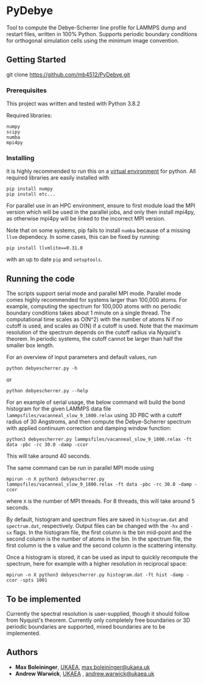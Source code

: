 # PyDebye

Tool to compute the Debye-Scherrer line profile for LAMMPS dump and restart files, written in 100% Python. Supports periodic boundary conditions for orthogonal simulation cells using the minimum image convention. 

## Getting Started

git clone https://github.com/mb4512/PyDebye.git

### Prerequisites

This project was written and tested with Python 3.8.2

Required libraries:
```
numpy
scipy
numba
mpi4py
```

### Installing

It is highly recommended to run this on a [virtual environment](https://docs.python.org/3/tutorial/venv.html) for python. All required libraries are easily installed with 
```
pip install numpy
pip install etc...
```

For parallel use in an HPC environment, ensure to first module load the MPI version which will be used in the parallel jobs, and only then install mpi4py, as otherwise mpi4py will be linked to the incorrect MPI version.

Note that on some systems, pip fails to install `numba` because of a missing `llvm` dependecy. In some cases, this can be fixed by running:
```
pip install llvmlite==0.31.0
```
with an up to date `pip` and `setuptools`.


## Running the code 

The scripts support serial mode and parallel MPI mode. Parallel mode comes highly recommended for systems larger than 100,000 atoms. For example, computing the spectrum for 100,000 atoms with no periodic boundary conditions takes about 1 minute on a single thread. The computational time scales as O(N^2) with the number of atoms N if no cutoff is used, and scales as O(N) if a cutoff is used. Note that the maximum resolution of the spectrum depends on the cutoff radius via Nyquist's theorem. In periodic systems, the cutoff cannot be larger than half the smaller box length.

For an overview of input parameters and default values, run
```
python debyescherrer.py -h
```

or 

```
python debyescherrer.py --help
```

For an example of serial usage, the below command will build the bond histogram for the given LAMMPS data file `lammpsfiles/vacanneal_slow_9_1800.relax` using 3D PBC with a cutoff radius of 30 Angstroms, and then compute the Debye-Scherrer spectrum with applied continuum correction and damping window function:
```
python3 debyescherrer.py lammpsfiles/vacanneal_slow_9_1800.relax -ft data -pbc -rc 30.0 -damp -ccor
```
This will take around 40 seconds. 

The same command can be run in parallel MPI mode using
```
mpirun -n X python3 debyescherrer.py lammpsfiles/vacanneal_slow_9_1800.relax -ft data -pbc -rc 30.0 -damp -ccor
```
where `X` is the number of MPI threads. For 8 threads, this will take around 5 seconds.

By default, histogram and spectrum files are saved in `histogram.dat` and `spectrum.dat`, respectively. Output files can be changed with the `-hx` and `-sx` flags. In the histogram file, the first column is the bin mid-point and the second column is the number of atoms in the bin.  In the spectrum file, the first column is the s value and the second column is the scattering intensity.

Once a histogram is stored, it can be used as input to quickly recompute the spectrum, here for example with a higher resolution in reciprocal space:
```
mpirun -n X python3 debyescherrer.py histogram.dat -ft hist -damp -ccor -spts 1001
```


## To be implemented

Currently the spectral resolution is user-supplied, though it should follow from Nyquist's theorem. Currently only completely free boundaries or 3D periodic boundaries are supported, mixed boundaries are to be implemented.

## Authors

* **Max Boleininger**, [UKAEA](http://www.ccfe.ac.uk/), max.boleininger@ukaea.uk
* **Andrew Warwick**, [UKAEA](http://www.ccfe.ac.uk/) , andrew.warwick@ukaea.uk

